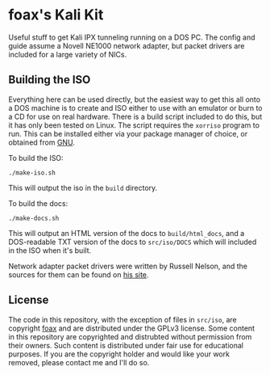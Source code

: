 # foax's Kali Kit

Useful stuff to get Kali IPX tunneling running on a DOS PC.
The config and guide assume a Novell NE1000 network adapter, but packet drivers are included for a large variety of NICs.

## Building the ISO

Everything here can be used directly, but the easiest way to get this all onto a DOS machine is to create and ISO either to use with an emulator or burn to a CD for use on real hardware.
There is a build script included to do this, but it has only been tested on Linux.
The script requires the `xorriso` program to run.
This can be installed either via your package manager of choice, or obtained from [GNU](https://www.gnu.org/software/xorriso/).

To build the ISO:

```
./make-iso.sh
```

This will output the iso in the `build` directory.

To build the docs:

```
./make-docs.sh
```

This will output an HTML version of the docs to `build/html_docs`, and a DOS-readable TXT version of the docs to `src/iso/DOCS` which will included in the ISO when it's built.

Network adapter packet drivers were written by Russell Nelson, and the sources for them can be found on [his site](http://crynwr.com/drivers/00index.html).

## License

The code in this repository, with the exception of files in `src/iso`, are copyright [foax](https://fo.ax) and are distributed under the GPLv3 license.
Some content in this repository are copyrighted and distrubted without permission from their owners.
Such content is distributed under fair use for educational purposes.
If you are the copyright holder and would like your work removed, please contact me and I'll do so.
